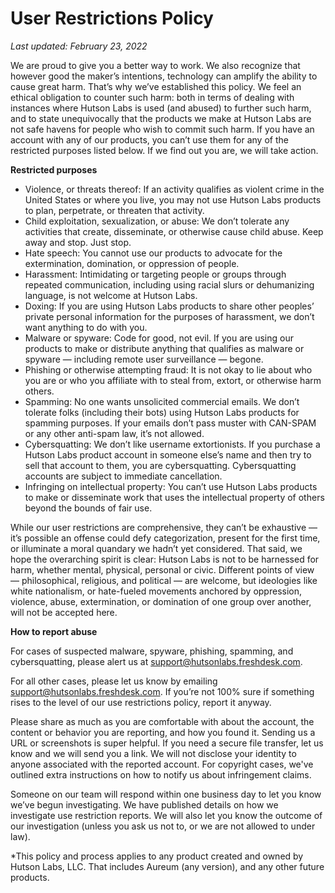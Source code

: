 # User Restrictions Policy
*Last updated: February 23, 2022*

We are proud to give you a better way to work. We also recognize that however good the maker’s intentions, technology can amplify the ability to cause great harm. That’s why we’ve established this policy. We feel an ethical obligation to counter such harm: both in terms of dealing with instances where Hutson Labs is used (and abused) to further such harm, and to state unequivocally that the products we make at Hutson Labs are not safe havens for people who wish to commit such harm. If you have an account with any of our products, you can’t use them for any of the restricted purposes listed below. If we find out you are, we will take action.

**Restricted purposes**

* Violence, or threats thereof: If an activity qualifies as violent crime in the United States or where you live, you may not use Hutson Labs products to plan, perpetrate, or threaten that activity.
* Child exploitation, sexualization, or abuse: We don’t tolerate any activities that create, disseminate, or otherwise cause child abuse. Keep away and stop. Just stop.
* Hate speech: You cannot use our products to advocate for the extermination, domination, or oppression of people.
* Harassment: Intimidating or targeting people or groups through repeated communication, including using racial slurs or dehumanizing language, is not welcome at Hutson Labs.
* Doxing: If you are using Hutson Labs products to share other peoples’ private personal information for the purposes of harassment, we don’t want anything to do with you.
* Malware or spyware: Code for good, not evil. If you are using our products to make or distribute anything that qualifies as malware or spyware — including remote user surveillance — begone.
* Phishing or otherwise attempting fraud: It is not okay to lie about who you are or who you affiliate with to steal from, extort, or otherwise harm others.
* Spamming: No one wants unsolicited commercial emails. We don’t tolerate folks (including their bots) using Hutson Labs products for spamming purposes. If your emails don’t pass muster with CAN-SPAM or any other anti-spam law, it’s not allowed.
* Cybersquatting: We don’t like username extortionists. If you purchase a Hutson Labs product account in someone else’s name and then try to sell that account to them, you are cybersquatting. Cybersquatting accounts are subject to immediate cancellation.
* Infringing on intellectual property: You can’t use Hutson Labs products to make or disseminate work that uses the intellectual property of others beyond the bounds of fair use.

While our user restrictions are comprehensive, they can’t be exhaustive — it’s possible an offense could defy categorization, present for the first time, or illuminate a moral quandary we hadn’t yet considered. That said, we hope the overarching spirit is clear: Hutson Labs is not to be harnessed for harm, whether mental, physical, personal or civic. Different points of view — philosophical, religious, and political — are welcome, but ideologies like white nationalism, or hate-fueled movements anchored by oppression, violence, abuse, extermination, or domination of one group over another, will not be accepted here.

**How to report abuse**

For cases of suspected malware, spyware, phishing, spamming, and cybersquatting, please alert us at support@hutsonlabs.freshdesk.com.

For all other cases, please let us know by emailing support@hutsonlabs.freshdesk.com. If you’re not 100% sure if something rises to the level of our use restrictions policy, report it anyway.

Please share as much as you are comfortable with about the account, the content or behavior you are reporting, and how you found it. Sending us a URL or screenshots is super helpful. If you need a secure file transfer, let us know and we will send you a link. We will not disclose your identity to anyone associated with the reported account. For copyright cases, we've outlined extra instructions on how to notify us about infringement claims.

Someone on our team will respond within one business day to let you know we’ve begun investigating. We have published details on how we investigate use restriction reports. We will also let you know the outcome of our investigation (unless you ask us not to, or we are not allowed to under law).

*This policy and process applies to any product created and owned by Hutson Labs, LLC. That includes Aureum (any version), and any other future products.
